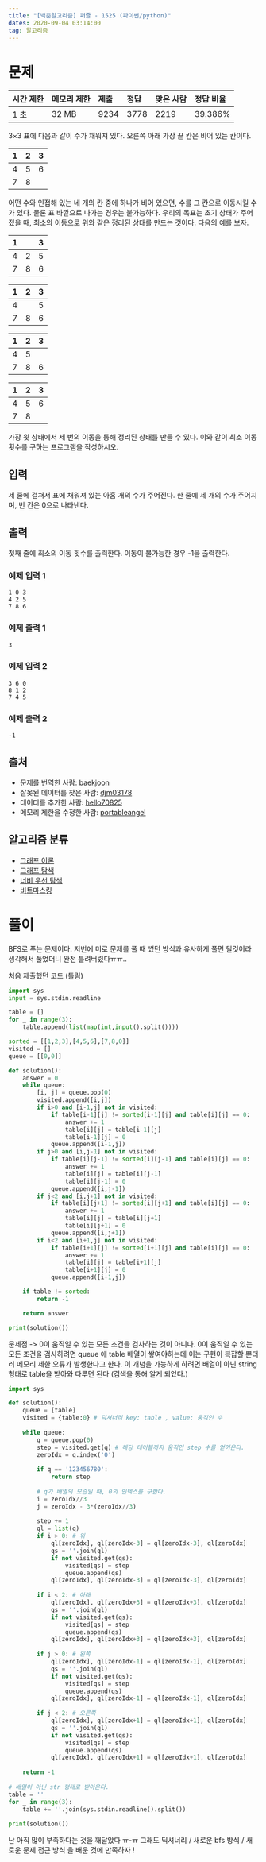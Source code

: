 ```yaml
---
title: "[백준알고리즘] 퍼즐 - 1525 (파이썬/python)"
dates: 2020-09-04 03:14:00
tag: 알고리즘
---
```


# 문제

| 시간 제한 | 메모리 제한 | 제출 | 정답 | 맞은 사람 | 정답 비율 |
| :-------- | :---------- | :--- | :--- | :-------- | :-------- |
| 1 초      | 32 MB       | 9234 | 3778 | 2219      | 39.386%   |



3×3 표에 다음과 같이 수가 채워져 있다. 오른쪽 아래 가장 끝 칸은 비어 있는 칸이다.

| 1    | 2    | 3    |
| :--- | ---- | ---- |
| 4    | 5    | 6    |
| 7    | 8    |      |

어떤 수와 인접해 있는 네 개의 칸 중에 하나가 비어 있으면, 수를 그 칸으로 이동시킬 수가 있다. 물론 표 바깥으로 나가는 경우는 불가능하다. 우리의 목표는 초기 상태가 주어졌을 때, 최소의 이동으로 위와 같은 정리된 상태를 만드는 것이다. 다음의 예를 보자.

| 1    |      | 3    |
| ---- | ---- | ---- |
| 4    | 2    | 5    |
| 7    | 8    | 6    |

| 1    | 2    | 3    |
| ---- | ---- | ---- |
| 4    |      | 5    |
| 7    | 8    | 6    |

| 1    | 2    | 3    |
| ---- | ---- | ---- |
| 4    | 5    |      |
| 7    | 8    | 6    |

| 1    | 2    | 3    |
| ---- | ---- | ---- |
| 4    | 5    | 6    |
| 7    | 8    |      |

가장 윗 상태에서 세 번의 이동을 통해 정리된 상태를 만들 수 있다. 이와 같이 최소 이동 횟수를 구하는 프로그램을 작성하시오.

## 입력

세 줄에 걸쳐서 표에 채워져 있는 아홉 개의 수가 주어진다. 한 줄에 세 개의 수가 주어지며, 빈 칸은 0으로 나타낸다.

## 출력

첫째 줄에 최소의 이동 횟수를 출력한다. 이동이 불가능한 경우 -1을 출력한다.

### 예제 입력 1

```
1 0 3
4 2 5
7 8 6
```

### 예제 출력 1

```
3
```

### 예제 입력 2

```
3 6 0
8 1 2
7 4 5
```

### 예제 출력 2

```
-1
```



## 출처

- 문제를 번역한 사람: [baekjoon](https://www.acmicpc.net/user/baekjoon)
- 잘못된 데이터를 찾은 사람: [djm03178](https://www.acmicpc.net/user/djm03178)
- 데이터를 추가한 사람: [hello70825](https://www.acmicpc.net/user/hello70825)
- 메모리 제한을 수정한 사람: [portableangel](https://www.acmicpc.net/user/portableangel)



## 알고리즘 분류

- [그래프 이론](https://www.acmicpc.net/problem/tag/7)
- [그래프 탐색](https://www.acmicpc.net/problem/tag/11)
- [너비 우선 탐색](https://www.acmicpc.net/problem/tag/126)
- [비트마스킹](https://www.acmicpc.net/problem/tag/14)

# 풀이

BFS로 푸는 문제이다. 저번에 미로 문제를 풀 때 썼던 방식과 유사하게 풀면 될것이라 생각해서 풀었더니 완전 틀려버렸다ㅠㅠ..

처음 제출했던 코드 (틀림)

```python
import sys
input = sys.stdin.readline

table = []
for _ in range(3):
    table.append(list(map(int,input().split())))

sorted = [[1,2,3],[4,5,6],[7,8,0]]
visited = []
queue = [[0,0]]

def solution():
    answer = 0
    while queue:
        [i, j] = queue.pop(0)
        visited.append([i,j])
        if i>0 and [i-1,j] not in visited:
            if table[i-1][j] != sorted[i-1][j] and table[i][j] == 0:
                answer += 1
                table[i][j] = table[i-1][j]
                table[i-1][j] = 0
            queue.append([i-1,j])
        if j>0 and [i,j-1] not in visited:
            if table[i][j-1] != sorted[i][j-1] and table[i][j] == 0:
                answer += 1
                table[i][j] = table[i][j-1]
                table[i][j-1] = 0
            queue.append([i,j-1])
        if j<2 and [i,j+1] not in visited:
            if table[i][j+1] != sorted[i][j+1] and table[i][j] == 0:
                answer += 1
                table[i][j] = table[i][j+1]
                table[i][j+1] = 0
            queue.append([i,j+1])
        if i<2 and [i+1,j] not in visited:
            if table[i+1][j] != sorted[i+1][j] and table[i][j] == 0:
                answer += 1
                table[i][j] = table[i+1][j]
                table[i+1][j] = 0
            queue.append([i+1,j])

    if table != sorted:
        return -1

    return answer

print(solution())
```

문제점 -> 0이 움직일 수 있는 모든 조건을 검사하는 것이 아니다. 0이 움직일 수 있는 모든 조건을 검사하려면 queue 에 table 배열이 쌓여야하는데 이는 구현이 복잡할 뿐더러 메모리 제한 오류가 발생한다고 한다. 이 개념을 가능하게 하려면 배열이 아닌 string 형태로 table을 받아와 다루면 된다 (검색을 통해 알게 되었다.)



```python
import sys

def solution():
    queue = [table]
    visited = {table:0} # 딕셔너리 key: table , value: 움직인 수
    
    while queue:
        q = queue.pop(0)
        step = visited.get(q) # 해당 테이블까지 움직인 step 수를 얻어온다.
        zeroIdx = q.index('0')
 
        if q == '123456780':
            return step
 
        # q가 배열의 모습일 때, 0의 인덱스를 구한다.
        i = zeroIdx//3
        j = zeroIdx - 3*(zeroIdx//3)
 
        step += 1
        ql = list(q)
        if i > 0: # 위
            ql[zeroIdx], ql[zeroIdx-3] = ql[zeroIdx-3], ql[zeroIdx]
            qs = ''.join(ql)
            if not visited.get(qs):
                visited[qs] = step
                queue.append(qs)
            ql[zeroIdx], ql[zeroIdx-3] = ql[zeroIdx-3], ql[zeroIdx]
 
        if i < 2: # 아래
            ql[zeroIdx], ql[zeroIdx+3] = ql[zeroIdx+3], ql[zeroIdx]
            qs = ''.join(ql)
            if not visited.get(qs):
                visited[qs] = step
                queue.append(qs)
            ql[zeroIdx], ql[zeroIdx+3] = ql[zeroIdx+3], ql[zeroIdx]
        
        if j > 0: # 왼쪽
            ql[zeroIdx], ql[zeroIdx-1] = ql[zeroIdx-1], ql[zeroIdx]
            qs = ''.join(ql)
            if not visited.get(qs):
                visited[qs] = step
                queue.append(qs)
            ql[zeroIdx], ql[zeroIdx-1] = ql[zeroIdx-1], ql[zeroIdx]
            
        if j < 2: # 오른쪽
            ql[zeroIdx], ql[zeroIdx+1] = ql[zeroIdx+1], ql[zeroIdx]
            qs = ''.join(ql)
            if not visited.get(qs):
                visited[qs] = step
                queue.append(qs)
            ql[zeroIdx], ql[zeroIdx+1] = ql[zeroIdx+1], ql[zeroIdx]
 
    return -1
 
# 배열이 아닌 str 형태로 받아온다.
table = ''
for _ in range(3):
    table += ''.join(sys.stdin.readline().split())
 
print(solution())
```

난 아직 많이 부족하다는 것을 깨달았다 ㅠ-ㅠ 그래도 딕셔너리 / 새로운 bfs 방식 / 새로운 문제 접근 방식 을 배운 것에 만족하자 ! 

